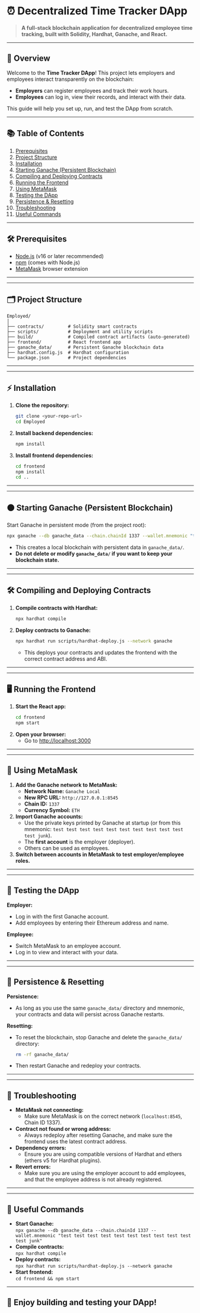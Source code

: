 
# ⏰ Decentralized Time Tracker DApp

> **A full-stack blockchain application for decentralized employee time tracking, built with Solidity, Hardhat, Ganache, and React.**

---

## 🚀 Overview

Welcome to the **Time Tracker DApp**! This project lets employers and employees interact transparently on the blockchain:
- **Employers** can register employees and track their work hours.
- **Employees** can log in, view their records, and interact with their data.

This guide will help you set up, run, and test the DApp from scratch.

---

## 📚 Table of Contents
1. [Prerequisites](#prerequisites)
2. [Project Structure](#project-structure)
3. [Installation](#installation)
4. [Starting Ganache (Persistent Blockchain)](#starting-ganache-persistent-blockchain)
5. [Compiling and Deploying Contracts](#compiling-and-deploying-contracts)
6. [Running the Frontend](#running-the-frontend)
7. [Using MetaMask](#using-metamask)
8. [Testing the DApp](#testing-the-dapp)
9. [Persistence & Resetting](#persistence--resetting)
10. [Troubleshooting](#troubleshooting)
11. [Useful Commands](#useful-commands)

---


## 🛠 Prerequisites
- [Node.js](https://nodejs.org/) (v16 or later recommended)
- [npm](https://www.npmjs.com/) (comes with Node.js)
- [MetaMask](https://metamask.io/) browser extension

---

---


## 🗂 Project Structure
```
Employed/
│
├── contracts/         # Solidity smart contracts
├── scripts/           # Deployment and utility scripts
├── build/             # Compiled contract artifacts (auto-generated)
├── frontend/          # React frontend app
├── ganache_data/      # Persistent Ganache blockchain data
├── hardhat.config.js  # Hardhat configuration
└── package.json       # Project dependencies
```

---

---


## ⚡ Installation
1. **Clone the repository:**
   ```bash
   git clone <your-repo-url>
   cd Employed
   ```
2. **Install backend dependencies:**
   ```bash
   npm install
   ```
3. **Install frontend dependencies:**
   ```bash
   cd frontend
   npm install
   cd ..
   ```

---

---


## 🟤 Starting Ganache (Persistent Blockchain)
Start Ganache in persistent mode (from the project root):
```bash
npx ganache --db ganache_data --chain.chainId 1337 --wallet.mnemonic "test test test test test test test test test test test junk"
```
- This creates a local blockchain with persistent data in `ganache_data/`.
- **Do not delete or modify `ganache_data/` if you want to keep your blockchain state.**

---

---


## 🛠️ Compiling and Deploying Contracts
1. **Compile contracts with Hardhat:**
   ```bash
   npx hardhat compile
   ```
2. **Deploy contracts to Ganache:**
   ```bash
   npx hardhat run scripts/hardhat-deploy.js --network ganache
   ```
   - This deploys your contracts and updates the frontend with the correct contract address and ABI.

---

---


## 🖥️ Running the Frontend
1. **Start the React app:**
   ```bash
   cd frontend
   npm start
   ```
2. **Open your browser:**
   - Go to [http://localhost:3000](http://localhost:3000)

---

---


## 🦊 Using MetaMask
1. **Add the Ganache network to MetaMask:**
   - **Network Name:** `Ganache Local`
   - **New RPC URL:** `http://127.0.0.1:8545`
   - **Chain ID:** `1337`
   - **Currency Symbol:** `ETH`
2. **Import Ganache accounts:**
   - Use the private keys printed by Ganache at startup (or from this mnemonic: `test test test test test test test test test test test junk`).
   - The **first account** is the employer (deployer).
   - Others can be used as employees.
3. **Switch between accounts in MetaMask to test employer/employee roles.**

---

---


## 🧪 Testing the DApp

**Employer:**
- Log in with the first Ganache account.
- Add employees by entering their Ethereum address and name.

**Employee:**
- Switch MetaMask to an employee account.
- Log in to view and interact with your data.

---

---


## 💾 Persistence & Resetting

**Persistence:**
- As long as you use the same `ganache_data/` directory and mnemonic, your contracts and data will persist across Ganache restarts.

**Resetting:**
- To reset the blockchain, stop Ganache and delete the `ganache_data/` directory:
  ```bash
  rm -rf ganache_data/
  ```
- Then restart Ganache and redeploy your contracts.

---

---


## 🛟 Troubleshooting

- **MetaMask not connecting:**
  - Make sure MetaMask is on the correct network (`localhost:8545`, Chain ID 1337).
- **Contract not found or wrong address:**
  - Always redeploy after resetting Ganache, and make sure the frontend uses the latest contract address.
- **Dependency errors:**
  - Ensure you are using compatible versions of Hardhat and ethers (ethers v5 for Hardhat plugins).
- **Revert errors:**
  - Make sure you are using the employer account to add employees, and that the employee address is not already registered.

---

---


## 📝 Useful Commands

- **Start Ganache:**  
  `npx ganache --db ganache_data --chain.chainId 1337 --wallet.mnemonic "test test test test test test test test test test test junk"`
- **Compile contracts:**  
  `npx hardhat compile`
- **Deploy contracts:**  
  `npx hardhat run scripts/hardhat-deploy.js --network ganache`
- **Start frontend:**  
  `cd frontend && npm start`

---

## 🎉 Enjoy building and testing your DApp!
